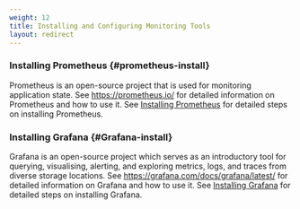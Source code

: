 ```yaml
---
weight: 12
title: Installing and Configuring Monitoring Tools
layout: redirect
---
```


### Installing Prometheus {#prometheus-install}
Prometheus is an open-source project that is used for monitoring application state. See https://prometheus.io/ for detailed information on Prometheus and how to use it. See [Installing Prometheus](https://prometheus.io/docs/prometheus/latest/installation/) for detailed steps on installing Prometheus.

### Installing Grafana {#Grafana-install}
Grafana is an open-source project which serves as an introductory tool for querying, visualising, alerting, and exploring metrics, logs, and traces from diverse storage locations. See https://grafana.com/docs/grafana/latest/ for detailed information on Grafana and how to use it. See [Installing Grafana](https://grafana.com/docs/grafana/latest/setup-grafana/installation/) for detailed steps on installing Grafana.
